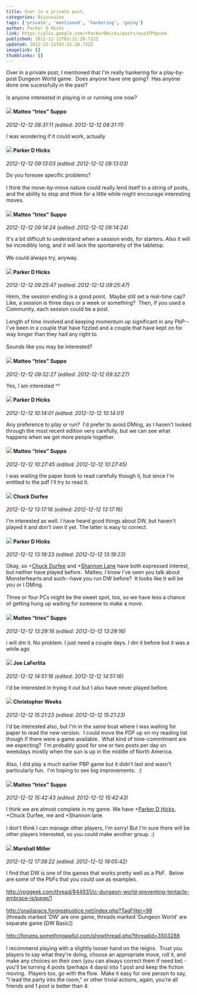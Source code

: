 ```yaml
---
title: Over in a private post,
categories: Discussion
tags: ['private', 'mentioned', 'hankering', 'going']
author: Parker D Hicks
link: https://plus.google.com/+ParkerDHicks/posts/eua3TPhpne4
published: 2012-12-12T03:31:20.732Z
updated: 2012-12-12T03:31:20.732Z
imagelink: []
thumblinks: []
---
```


Over in a private post, I mentioned that I&#39;m really hankering for a play-by-post Dungeon World game.  Does anyone have one going?  Has anyone done one sucessfully in the past?<br /><br />Is anyone interested in playing in or running one now?
<div id='comment z13cvznhivirujob204cevwa2svcfrjy2t00k'>
  <h4><img src='{{site.baseurl}}//images/avatars/108883867919517645631_photo.jpg'> Matteo “triex” Suppo</h4>
      <p><cite>2012-12-12 08:31:11 (edited: 2012-12-12 08:31:11)</cite></p>
        <p>I was wondering if it could work, actually</p>
</div>
        

<div id='comment z13cvznhivirujob204cevwa2svcfrjy2t00k'>
  <h4><img src='{{site.baseurl}}//images/avatars/108920141388510066880_photo.jpg'> Parker D Hicks</h4>
      <p><cite>2012-12-12 09:13:03 (edited: 2012-12-12 09:13:03)</cite></p>
        <p>Do you foresee specific problems?<br /><br />I think the move-by-move nature could really lend itself to a string of posts, and the ability to stop and think for a little while might encourage interesting moves.</p>
</div>
        

<div id='comment z13cvznhivirujob204cevwa2svcfrjy2t00k'>
  <h4><img src='{{site.baseurl}}//images/avatars/108883867919517645631_photo.jpg'> Matteo “triex” Suppo</h4>
      <p><cite>2012-12-12 09:14:24 (edited: 2012-12-12 09:14:24)</cite></p>
        <p>It&#39;s a bit difficult to understand when a session ends, for starters. Also it will be incredibly long, and it will lack the spontaneity of the tabletop.<br /><br />We could always try, anyway.</p>
</div>
        

<div id='comment z13cvznhivirujob204cevwa2svcfrjy2t00k'>
  <h4><img src='{{site.baseurl}}//images/avatars/108920141388510066880_photo.jpg'> Parker D Hicks</h4>
      <p><cite>2012-12-12 09:25:47 (edited: 2012-12-12 09:25:47)</cite></p>
        <p>Hmm, the session ending is a good point.  Maybe still set a real-time cap?  Like, a session is three days or a week or something?  Then, if you used a Community, each session could be a post.<br /><br />Length of time involved and keeping momentum up significant in any PbP--I&#39;ve been in a couple that have fizzled and a couple that have kept on for way longer than they had any right to.<br /><br />Sounds like you may be interested?</p>
</div>
        

<div id='comment z13cvznhivirujob204cevwa2svcfrjy2t00k'>
  <h4><img src='{{site.baseurl}}//images/avatars/108883867919517645631_photo.jpg'> Matteo “triex” Suppo</h4>
      <p><cite>2012-12-12 09:32:27 (edited: 2012-12-12 09:32:27)</cite></p>
        <p>Yes, I am interested ^^</p>
</div>
        

<div id='comment z13cvznhivirujob204cevwa2svcfrjy2t00k'>
  <h4><img src='{{site.baseurl}}//images/avatars/108920141388510066880_photo.jpg'> Parker D Hicks</h4>
      <p><cite>2012-12-12 10:14:01 (edited: 2012-12-12 10:14:01)</cite></p>
        <p>Any preference to play or run?  I&#39;d prefer to avoid DMing, as I haven&#39;t looked through the most recent edition very carefully, but we can see what happens when we get more people together.</p>
</div>
        

<div id='comment z13cvznhivirujob204cevwa2svcfrjy2t00k'>
  <h4><img src='{{site.baseurl}}//images/avatars/108883867919517645631_photo.jpg'> Matteo “triex” Suppo</h4>
      <p><cite>2012-12-12 10:27:45 (edited: 2012-12-12 10:27:45)</cite></p>
        <p>I was waiting the paper book to read carefully though it, but since I&#39;m entitled to the pdf I&#39;ll try to read it.</p>
</div>
        

<div id='comment z13cvznhivirujob204cevwa2svcfrjy2t00k'>
  <h4><img src='{{site.baseurl}}//images/avatars/109233332842043539174_photo.jpg'> Chuck Durfee</h4>
      <p><cite>2012-12-12 13:17:16 (edited: 2012-12-12 13:17:16)</cite></p>
        <p>I&#39;m interested as well. I have heard good things about DW, but haven&#39;t played it and don&#39;t own it yet. The latter is easy to correct.</p>
</div>
        

<div id='comment z13cvznhivirujob204cevwa2svcfrjy2t00k'>
  <h4><img src='{{site.baseurl}}//images/avatars/108920141388510066880_photo.jpg'> Parker D Hicks</h4>
      <p><cite>2012-12-12 13:19:23 (edited: 2012-12-12 13:19:23)</cite></p>
        <p>Okay, so <span class="proflinkWrapper"><span class="proflinkPrefix">+</span><a class="proflink" href="https://plus.google.com/109233332842043539174" oid="109233332842043539174">Chuck Durfee</a></span> and <span class="proflinkWrapper"><span class="proflinkPrefix">+</span><a class="proflink" href="https://plus.google.com/108416022078683487513" oid="108416022078683487513">Shannon Lane</a></span> have both expressed interest, but neither have played before.  Matteo, I know I&#39;ve seen you talk about Monsterhearts and such--have you run DW before?  It looks like it will be you or I DMing.<br /><br />Three or four PCs might be the sweet spot, too, so we have less a chance of getting hung up waiting for someone to make a move.</p>
</div>
        

<div id='comment z13cvznhivirujob204cevwa2svcfrjy2t00k'>
  <h4><img src='{{site.baseurl}}//images/avatars/108883867919517645631_photo.jpg'> Matteo “triex” Suppo</h4>
      <p><cite>2012-12-12 13:29:16 (edited: 2012-12-12 13:29:16)</cite></p>
        <p>i will dm it. No problem. I just need a couple days. I dm it before but it was a while ago</p>
</div>
        

<div id='comment z13cvznhivirujob204cevwa2svcfrjy2t00k'>
  <h4><img src='{{site.baseurl}}//images/avatars/107253696092308572830_photo.jpg'> Joe LaFerlita</h4>
      <p><cite>2012-12-12 14:51:16 (edited: 2012-12-12 14:51:16)</cite></p>
        <p>I&#39;d be interested in trying it out but I also have never played before.</p>
</div>
        

<div id='comment z13cvznhivirujob204cevwa2svcfrjy2t00k'>
  <h4><img src='{{site.baseurl}}//images/avatars/117184575738442924541_photo.jpg'> Christopher Weeks</h4>
      <p><cite>2012-12-12 15:21:23 (edited: 2012-12-12 15:21:23)</cite></p>
        <p>I&#39;d be interested also, but I&#39;m in the same boat where I was waiting for paper to read the new version.  I could move the PDF up on my reading list though if there were a game available.  What kind of time-commitment are we expecting?  I&#39;m probably good for one or two posts per day on weekdays mostly when the sun is up in the middle of North America.<br /><br />Also, I did play a much earlier PBP game but it didn&#39;t last and wasn&#39;t particularly fun.  I&#39;m hoping to see big improvements.  :)</p>
</div>
        

<div id='comment z13cvznhivirujob204cevwa2svcfrjy2t00k'>
  <h4><img src='{{site.baseurl}}//images/avatars/108883867919517645631_photo.jpg'> Matteo “triex” Suppo</h4>
      <p><cite>2012-12-12 15:42:43 (edited: 2012-12-12 15:42:43)</cite></p>
        <p>I think we are almost complete in my game. We have <span class="proflinkWrapper"><span class="proflinkPrefix">+</span><a class="proflink" href="https://plus.google.com/108920141388510066880" oid="108920141388510066880">Parker D Hicks</a></span>, +Chuck Durfee, me and +Shannon lane.<br /><br />I don&#39;t think I can manage other players, I&#39;m sorry! But I&#39;m sure there will be other players interested, so you could make another group. :)</p>
</div>
        

<div id='comment z13cvznhivirujob204cevwa2svcfrjy2t00k'>
  <h4><img src='{{site.baseurl}}//images/avatars/113927217394445366066_photo.jpg'> Marshall Miller</h4>
      <p><cite>2012-12-12 17:38:22 (edited: 2012-12-12 19:05:42)</cite></p>
        <p>I find that DW is one of the games that works pretty well as a PbF.  Below are some of the PbFs that you could use as examples.<br /><br /><a href="http://rpggeek.com/thread/844931/ic-dungeon-world-preventing-tentacle-embrace-is/page/1" class="ot-anchor">http://rpggeek.com/thread/844931/ic-dungeon-world-preventing-tentacle-embrace-is/page/1</a><br /><br /><a href="http://snailspace.forgreatjustice.net/index.php?TagFilter=98" class="ot-anchor">http://snailspace.forgreatjustice.net/index.php?TagFilter=98</a><br />(threads marked &#39;DW&#39; are one game, threads marked &#39;Dungeon World&#39; are separate game [DW Basic])<br /><br /><a href="http://forums.somethingawful.com/showthread.php?threadid=3503288" class="ot-anchor">http://forums.somethingawful.com/showthread.php?threadid=3503288</a><br /><br />I recommend playing with a slightly looser hand on the reigns.  Trust you players to say what they&#39;re doing, choose an appropriate move, roll it, and make any choices on their own (you can always correct them if need be) - you&#39;ll be turning 4 posts (perhaps 4 days) into 1 post and keep the fiction moving.  Players too, go with the flow.  Make it easy for one person to say, &quot;I lead the party into the room,&quot; or other trivial actions, again, you&#39;re all friends and 1 post is better than 4.</p>
</div>
        